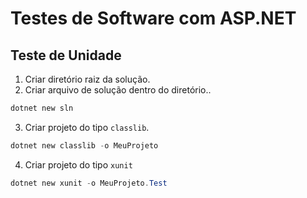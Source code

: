 # Testes de Software com ASP.NET

## Teste de Unidade
1. Criar diretório raiz da solução.
2. Criar arquivo de solução dentro do diretório..
```powershell
dotnet new sln
```
3. Criar projeto do tipo `classlib`.
```powershell
dotnet new classlib -o MeuProjeto
```
4. Criar projeto do tipo `xunit`
```powershell
dotnet new xunit -o MeuProjeto.Test
```